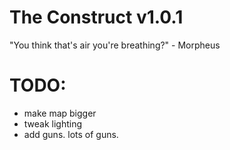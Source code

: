 # The Construct v1.0.1

"You think that's air you're breathing?" - Morpheus

# TODO:

* make map bigger
* tweak lighting
* add guns. lots of guns.


